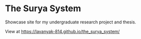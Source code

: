 # The Surya System

Showcase site for my undergraduate research project and thesis.

View at https://lavanyak-814.github.io/the_surya_system/
